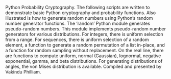 Python Probability Cryptography.
The following scripts are written to demonstrate basic Python cryptography and probability functions. Also illustrated is how to generate random numbers using Python’s random number generator functions. The ‘random’ Python module generates pseudo-random numbers. This module implements pseudo-random number generators for various distributions. For integers, there is uniform selection from a range. For sequences, there is uniform selection of a random element, a function to generate a random permutation of a list in-place, and a function for random sampling without replacement. On the real line, there are functions to compute uniform, normal (Gaussian), lognormal, negative exponential, gamma, and beta distributions. For generating distributions of angles, the von Mises distribution is available. 
Compiled and presented by Vakindu Philliam.
